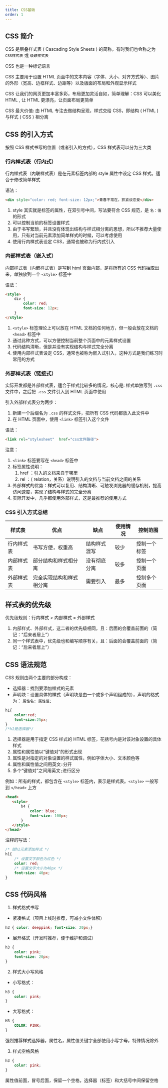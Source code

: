 ```yaml
---
title: CSS基础
order: 1
---
```


## CSS 简介

CSS 是层叠样式表 ( Cascading Style Sheets ) 的简称，有时我们也会称之为 `CSS样式表` 或 `级联样式表`

CSS 也是一种标记语言

CSS 主要用于设置 HTML 页面中的文本内容（字体、大小、对齐方式等）、图片的外形（宽高、边框样式、边距等）以及版面的布局和外观显示样式

CSS 让我们的网页更加丰富多彩，布局更加灵活自如，简单理解：CSS 可以美化 HTML , 让 HTML 更漂亮，让页面布局更简单

CSS 最大价值: 由 HTML 专注去做结构呈现，样式交给 CSS，即结构 ( HTML ) 与样式 ( CSS ) 相分离

## CSS 的引入方式

按照 CSS 样式书写的位置（或者引入的方式），CSS 样式表可以分为三大类

### 行内样式表（行内式）

行内样式表（内联样式表）是在元素标签内部的 style 属性中设定 CSS 样式。适合于修改简单样式

语法：
```html
<div style="color: red; font-size: 12px;">青春不常在，抓紧谈恋爱</div>
```

1. style 其实就是标签的属性，在双引号中间，写法要符合 CSS 规范，是 `名：值` 的形式
2. 可以控制当前的标签设置样式
3. 由于书写繁琐，并且没有体现出结构与样式相分离的思想，所以不推荐大量使用，只有对当前元素添加简单样式的时候，可以考虑使用
4. 使用行内样式表设定 CSS，通常也被称为行内式引入

### 内部样式表（嵌入式）

内部样式表（内嵌样式表）是写到 html 页面内部，是将所有的 CSS 代码抽取出来，单独放到一个 `<style>` 标签中

语法：
```html
<style>
    div {
	    color: red;
	    font-size: 12px;
    }
</style>
```

1. `<style>` 标签理论上可以放在 HTML 文档的任何地方，但一般会放在文档的 `<head>` 标签中
2. 通过此种方式，可以方便控制当前整个页面中的元素样式设置
3. 代码结构清晰，但是并没有实现结构与样式完全分离
4. 使用内部样式表设定 CSS，通常也被称为嵌入式引入，这种方式是我们练习时常用的方式

### 外部样式表（链接式）

实际开发都是外部样式表，适合于样式比较多的情况，核心是: 样式单独写到 `.css` 文件中，之后把 `.css` 文件引入到 HTML 页面中使用

引入外部样式表分为两步：
1. 新建一个后缀名为 `.css` 的样式文件，把所有 CSS 代码都放入此文件中
2. 在 HTML 页面中，使用 `<link>` 标签引入这个文件

语法：
```html
<link rel="stylesheet"  href="css文件路径">
```

注意：
1. `<link>` 标签要写在 `<head>` 标签中
2. 标签属性说明： 
	1. href ：引入的文档来自于哪里
	2. rel ：( relation，关系）说明引入的文档与当前文档之间的关系
3. 外部样式的优势：样式可以复用、结构清晰、可触发浏览器的缓存机制，提高访问速度，实现了结构与样式的完全分离
4. 实际开发中，几乎都使用外部样式，这是最推荐的使用方式

### CSS 引入方式总结

| 样式表     | 优点                 | 缺点         | 使用情况 | 控制范围     |
| ---------- | -------------------- | ------------ | -------- | ------------ |
| 行内样式表 | 书写方便，权重高     | 结构样式混写 | 较少     | 控制一个标签 |
| 内部样式表 | 部分结构和样式相分离 | 没有彻底分离 | 较多     | 控制一个页面 |
| 外部样式表           |  完全实现结构和样式相分离                    |  需要引入            | 最多         |  控制多个页面            |

## 样式表的优先级

优先级规则：行内样式 > 内部样式 = 外部样式

1. 内部样式、外部样式，这二者的优先级相同，且：后面的会覆盖前面的（简记：“后来者居上”）
2. 同一个样式表中，优先级也和编写顺序有关，且：后面的会覆盖前面的（简记：“后来者居上”）

## CSS 语法规范

CSS 规则由两个主要的部分构成：
+ 选择器：找到要添加样式的元素
+ 声明块：设置具体的样式（声明块是由一个或多个声明组成的），声明的格式为： `属性名: 属性值;`

```css
h1{
	color:red;
	font-size:25px;
}
/*h1是选择器*/
```

 1. 选择器是用于指定 CSS 样式的 HTML 标签，花括号内是对该对象设置的具体样式
 2. 属性和属性值以“键值对”的形式出现
 3. 属性是对指定的对象设置的样式属性，例如字体大小、文本颜色等
 4. 属性和属性值之间用英文`:`分开
 5. 多个“键值对”之间用英文`;`进行区分

 例如：所有的样式，都包含在 `<style>` 标签内，表示是样式表。`<style>` 一般写到 `</head>` 上方

 ```html
<head>
    <style>
        h4 {
            color: blue;
            font-size: 100px;
        }
    </style>
</head>
 ```

注释的写法：
```css
/* 给h1元素添加样式 */
h1{
	/* 设置文字颜色为红色 */
	color: red;
	/* 设置文字大小为40px */
	font-size: 40px;
}
```

## CSS 代码风格

1. 样式格式书写

+ 紧凑格式（项目上线时推荐，可减小文件体积）
```css
h3 { color: deeppink; font-size: 20px;}
```
+ 展开格式（开发时推荐，便于维护和调试）
```css
h3 {
    color: pink;
    font-size: 20px;    
}
```

2. 样式大小写风格

+ 小写格式：
```css
h3 {
    color: pink;
}
```
+ 大写格式：
```css
H3 {
    COLOR: PINK;   
}
```

强烈推荐样式选择器，属性名，属性值关键字全部使用小写字母，特殊情况除外

3. 样式空格风格
```css
h3 {
    color: pink;    
}
```

属性值前面，冒号后面，保留一个空格，选择器（标签）和大括号中间保留空格
